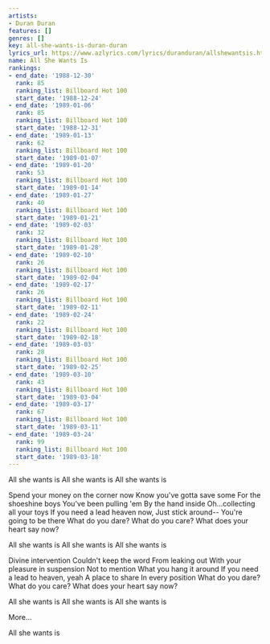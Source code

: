 ```yaml
---
artists:
- Duran Duran
features: []
genres: []
key: all-she-wants-is-duran-duran
lyrics_url: https://www.azlyrics.com/lyrics/duranduran/allshewantsis.html
name: All She Wants Is
rankings:
- end_date: '1988-12-30'
  rank: 85
  ranking_list: Billboard Hot 100
  start_date: '1988-12-24'
- end_date: '1989-01-06'
  rank: 85
  ranking_list: Billboard Hot 100
  start_date: '1988-12-31'
- end_date: '1989-01-13'
  rank: 62
  ranking_list: Billboard Hot 100
  start_date: '1989-01-07'
- end_date: '1989-01-20'
  rank: 53
  ranking_list: Billboard Hot 100
  start_date: '1989-01-14'
- end_date: '1989-01-27'
  rank: 40
  ranking_list: Billboard Hot 100
  start_date: '1989-01-21'
- end_date: '1989-02-03'
  rank: 32
  ranking_list: Billboard Hot 100
  start_date: '1989-01-28'
- end_date: '1989-02-10'
  rank: 26
  ranking_list: Billboard Hot 100
  start_date: '1989-02-04'
- end_date: '1989-02-17'
  rank: 26
  ranking_list: Billboard Hot 100
  start_date: '1989-02-11'
- end_date: '1989-02-24'
  rank: 22
  ranking_list: Billboard Hot 100
  start_date: '1989-02-18'
- end_date: '1989-03-03'
  rank: 28
  ranking_list: Billboard Hot 100
  start_date: '1989-02-25'
- end_date: '1989-03-10'
  rank: 43
  ranking_list: Billboard Hot 100
  start_date: '1989-03-04'
- end_date: '1989-03-17'
  rank: 67
  ranking_list: Billboard Hot 100
  start_date: '1989-03-11'
- end_date: '1989-03-24'
  rank: 99
  ranking_list: Billboard Hot 100
  start_date: '1989-03-18'
---
```


All she wants is
All she wants is
All she wants is

Spend your money on the corner now
Know you've gotta save some 
For the shoeshine boys
You've been pulling 'em
By the hand inside
Oh...collecting all your toys
If you need a lead heaven now,
Just stick around--
You're going to be there
What do you dare?
What do you care?
What does your heart say now?

All she wants is
All she wants is
All she wants is

Divine intervention
Couldn't keep the word
From leaking out
With your pleasure in suspension
Not to mention 
What you hang it around
If you need a lead to heaven, yeah
A place to share
In every position
What do you dare?
What do you care?
What does your heart say now?

All she wants is
All she wants is
All she wants is

More...

All she wants is 



